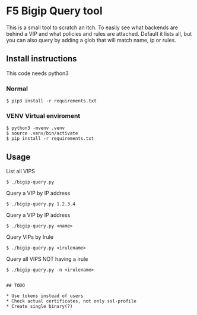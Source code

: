 # F5 Bigip Query tool

This is a small tool to scratch an itch. To easily see what backends are behind a VIP and what policies and rules are attached.
Default it lists all, but you can also query by adding a glob that will match name, ip or rules.

## Install instructions

This code needs python3

### Normal

```shell
$ pip3 install -r requirements.txt
```
### VENV Virtual enviroment

```shell
$ python3 -mvenv .venv
$ source .venv/bin/activate
$ pip install -r requirements.txt
```

## Usage

List all VIPS
```shell
$ ./bigip-query.py 
``` 

Query a VIP by IP address
```shell
$ ./bigip-query.py 1.2.3.4
```
Query a VIP by IP address
```shell
$ ./bigip-query.py <name>
```

Query VIPs by Irule
```shell
$ ./bigip-query.py <irulename>
```

Query all VIPS NOT having a irule
```shell
$ ./bigip-query.py -n <irulename>


## TODO

* Use tokens instead of users
* Check actual certificates, not only ssl-profile
* Create single binary(?)

